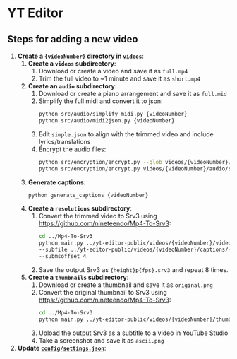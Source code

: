 # YT Editor

## Steps for adding a new video

1. **Create a `{videoNumber}` directory in [`videos`](videos)**:
    1. **Create a `videos` subdirectory**:
        1. Download or create a video and save it as `full.mp4`
        2. Trim the full video to ~1 minute and save it as `short.mp4`
    2. **Create an `audio` subdirectory**:
        1. Download or create a piano arrangement and save it as `full.mid`
        2. Simplify the full midi and convert it to json:
            ```bash
            python src/audio/simplify_midi.py {videoNumber}
            python src/audio/midi2json.py {videoNumber}
            ```
        3. Edit `simple.json` to align with the trimmed video and include lyrics/translations
        4. Encrypt the audio files:
            ```bash
            python src/encryption/encrypt.py --glob videos/{videoNumber}/audio/*.mid
            python src/encryption/encrypt.py videos/{videoNumber}/audio/simple.json
            ```
    3. **Generate captions**:
        ```bash
        python generate_captions {videoNumber}
        ```
    4. **Create a `resolutions` subdirectory**:
        1. Convert the trimmed video to Srv3 using https://github.com/nineteendo/Mp4-To-Srv3:
            ```bash
            cd ../Mp4-To-Srv3
            python main.py ../yt-editor-public/videos/{videoNumber}/videos/short.mp4 {rows} \
            --subfile ../yt-editor-public/videos/{videoNumber}/captions/{languages}.srt \
            --submsoffset 4
            ```
        2. Save the output Srv3 as `{height}p{fps}.srv3` and repeat 8 times.
    5. **Create a `thumbnails` subdirectory**:
        1. Download or create a thumbnail and save it as `original.png`
        2. Convert the original thumbnail to Srv3 using https://github.com/nineteendo/Mp4-To-Srv3:
            ```bash
            cd ../Mp4-To-Srv3
            python main.py ../yt-editor-public/videos/{videoNumber}/thumbnails/original.png {rows}
            ```
        3. Upload the output Srv3 as a subtitle to a video in YouTube Studio
        4. Take a screenshot and save it as `ascii.png`
2. **Update [`config/settings.json`](config/settings.json)**:
    <!--TODO: Add instructions-->
